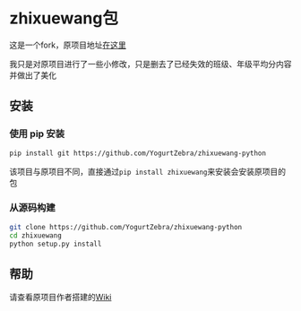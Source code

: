 # zhixuewang包

这是一个fork，原项目地址[在这里](https://github.com/anwenhu/zhixuewang-python)

我只是对原项目进行了一些小修改，只是删去了已经失效的班级、年级平均分内容并做出了美化

## 安装

### 使用 pip 安装

```bash
pip install git https://github.com/YogurtZebra/zhixuewang-python
```
该项目与原项目不同，直接通过`pip install zhixuewang`来安装会安装原项目的包

### 从源码构建

```bash
git clone https://github.com/YogurtZebra/zhixuewang-python
cd zhixuewang
python setup.py install
```

## 帮助

请查看原项目作者搭建的[Wiki](https://zhixuewang-python.readthedocs.io/zh_CN/latest/)

